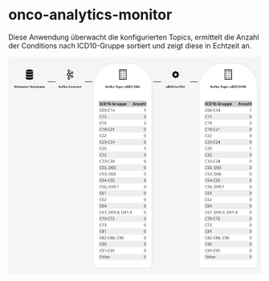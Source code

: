 # onco-analytics-monitor

Diese Anwendung überwacht die konfigurierten Topics, ermittelt die Anzahl der Conditions nach ICD10-Gruppe sortiert
und zeigt diese in Echtzeit an.

![Screenshot](docs/screenshot.jpeg)
